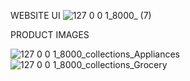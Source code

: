 WEBSITE UI
![127 0 0 1_8000_ (7)](https://github.com/SakthiMS1920/Ecommerce-website-/assets/127119001/2bdf0c45-2185-491c-b7d5-46fe657089c9)


PRODUCT IMAGES

![127 0 0 1_8000_collections_Appliances](https://github.com/SakthiMS1920/Ecommerce-website-/assets/127119001/8f2e84e9-8932-40c1-a3c9-47114379f3bc)
![127 0 0 1_8000_collections_Grocery](https://github.com/SakthiMS1920/Ecommerce-website-/assets/127119001/6e2a184c-e16a-40f4-8ad8-07bd5d1b2a88)
